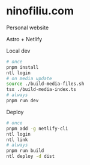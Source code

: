 # ninofiliu.com

Personal website

Astro + Netlify

Local dev

```sh
# once
pnpm install
ntl login
# on media update
source ./build-media-files.sh
tsx ./build-media-index.ts
# always
pnpm run dev
```

Deploy

```sh
# once
pnpm add -g netlify-cli
ntl login
ntl link
# always
pnpm run build
ntl deploy -d dist
```
